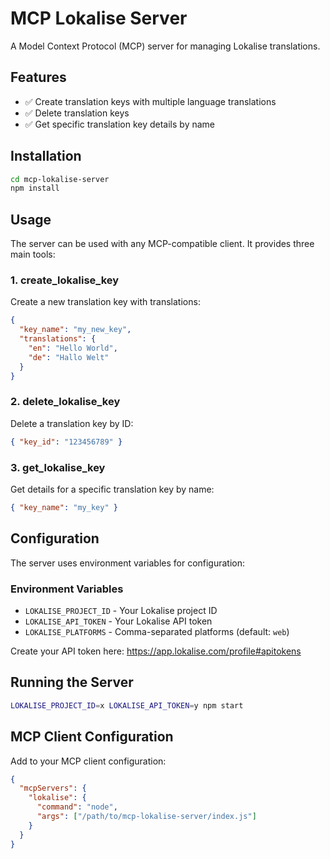 # MCP Lokalise Server

A Model Context Protocol (MCP) server for managing Lokalise translations.

## Features

- ✅ Create translation keys with multiple language translations
- ✅ Delete translation keys 
- ✅ Get specific translation key details by name

## Installation

```bash
cd mcp-lokalise-server
npm install
```

## Usage

The server can be used with any MCP-compatible client. It provides three main tools:

### 1. create_lokalise_key

Create a new translation key with translations:

```json
{
  "key_name": "my_new_key",
  "translations": {
    "en": "Hello World",
    "de": "Hallo Welt"
  }
}
```

### 2. delete_lokalise_key

Delete a translation key by ID:

```json
{ "key_id": "123456789" }
```

### 3. get_lokalise_key

Get details for a specific translation key by name:

```json
{ "key_name": "my_key" }
```

## Configuration

The server uses environment variables for configuration:

### Environment Variables

- `LOKALISE_PROJECT_ID` - Your Lokalise project ID
- `LOKALISE_API_TOKEN` - Your Lokalise API token
- `LOKALISE_PLATFORMS` - Comma-separated platforms (default: `web`)

Create your API token here: https://app.lokalise.com/profile#apitokens

## Running the Server

```bash
LOKALISE_PROJECT_ID=x LOKALISE_API_TOKEN=y npm start
```

## MCP Client Configuration

Add to your MCP client configuration:

```json
{
  "mcpServers": {
    "lokalise": {
      "command": "node",
      "args": ["/path/to/mcp-lokalise-server/index.js"]
    }
  }
}
```
